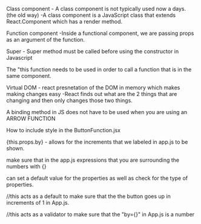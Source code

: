 Class component 
    - A class component is not typically used now a days. (the old way)
    -A class component is a JavaScript class that extends React.Component which has a render method.

Function component
    -Inside a functional component, we are passing props as an argument of the function. 

Super
    - Super method must be called before using the constructor in Javascript 

The "this function needs to be used in order to call a function that is in the same component.  

Virtual DOM 
    - react presnetation of the DOM in memory which makes making changes easy 
    -React finds out what are the 2 things that are changing and then only changes those two things.  

A binding method in JS does not have to be used when you are using an ARROW FUNCTION 

How to include style in the ButtonFunction.jsx
<!-- - style={{fontSize: "60px",padding: "10px 20px"}} -->

{this.props.by} - allows for the increments that we labeled in app.js to be shown.  

make sure that in the app.js expressions that you are surrounding the numbers with {}
<!-- <ButtonFunction by={1}></ButtonFunction> -->

can set a default value for the properties as well as check for the type of properties. 

//this acts as a default to make sure that the the button goes up in increments of 1 in App.js.

//this acts as a validator to make sure that the "by={}" in App.js is a number
<!-- ButtonFunction.propTypes = {
    by: PropTypes.number
} -->
